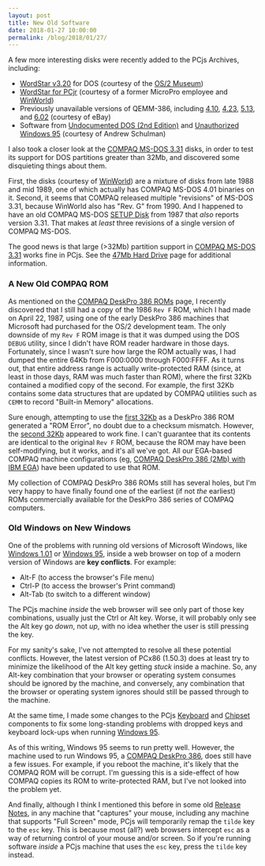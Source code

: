 ```yaml
---
layout: post
title: New Old Software
date: 2018-01-27 10:00:00
permalink: /blog/2018/01/27/
---
```


A few more interesting disks were recently added to the PCjs Archives, including:

- [WordStar v3.20](/software/pcx86/app/other/wordstar/3.20/) for DOS (courtesy of the [OS/2 Museum](http://www.os2museum.com/))
- [WordStar for PCjr](/software/pcx86/app/other/wordstar/pcjr/) (courtesy of a former MicroPro employee and [WinWorld](https://winworldpc.com/product/wordstar/for-pcjr))
- Previously unavailable versions of QEMM-386, including [4.10](/software/pcx86/sys/ext/quarterdeck/qemm386/4.10/), [4.23](/software/pcx86/sys/ext/quarterdeck/qemm386/4.23/), [5.13](/software/pcx86/sys/ext/quarterdeck/qemm386/5.13/), and [6.02](/software/pcx86/sys/ext/quarterdeck/qemm386/6.02/) (courtesy of eBay) 
- Software from [Undocumented DOS (2nd Edition)](/software/pcx86/sw/books/undocumented_dos/) and [Unauthorized Windows 95](/software/pcx86/sw/books/unauthorized_windows_95) (courtesy of Andrew Schulman)

I also took a closer look at the [COMPAQ MS-DOS 3.31](/software/pcx86/sys/dos/compaq/3.31/) disks, in order to test its
support for DOS partitions greater than 32Mb, and discovered some disquieting things about them.

First, the disks (courtesy of [WinWorld](https://winworldpc.com/product/ms-dos/331)) are a mixture of disks from
late 1988 and mid 1989, one of which actually has COMPAQ MS-DOS 4.01 binaries on it.  Second, it seems that COMPAQ
released multiple "revisions" of MS-DOS 3.31, because WinWorld also has "Rev. G" from 1990.  And I happened to have an
old COMPAQ MS-DOS [SETUP Disk](/software/pcx86/sys/dos/compaq/3.31/#directory-of-compaq-ms-dos-331-setup-505) from 1987 that
*also* reports version 3.31.  That makes at *least* three revisions of a single version of COMPAQ MS-DOS.

The good news is that large (&gt;32Mb) partition support in [COMPAQ MS-DOS 3.31](/software/pcx86/sys/dos/compaq/3.31/) works
fine in PCjs.  See the [47Mb Hard Drive](/machines/pcx86/ibm/hdc/47mb/) page for additional information.

### A New Old COMPAQ ROM

As mentioned on the [COMPAQ DeskPro 386 ROMs](/machines/pcx86/compaq/deskpro386/rom/) page, I recently discovered that
I still had a copy of the 1986 `Rev F` ROM, which I had made on April 22, 1987, using one of the early DeskPro 386
machines that Microsoft had purchased for the OS/2 development team.  The only downside of my `Rev F` ROM image is that
it was dumped using the DOS `DEBUG` utility, since I didn't have ROM reader hardware in those days.  Fortunately, since
I wasn't sure how large the ROM actually was, I had dumped the entire 64Kb from F000:0000 through F000:FFFF.  As it
turns out, that entire address range is actually write-protected RAM (since, at least in those days, RAM was much faster
than ROM), where the first 32Kb contained a modified copy of the second.  For example, the first 32Kb contains some data
structures that are updated by COMPAQ utilities such as `CEMM` to record "Built-in Memory" allocations.

Sure enough, attempting to use the [first 32Kb](/machines/pcx86/compaq/deskpro386/rom/1986-09-04/1986-09-04-LO.json5) as a DeskPro 386 ROM generated a
"ROM Error", no doubt due to a checksum mismatch.  However, the [second 32Kb](/machines/pcx86/compaq/deskpro386/rom/1986-09-04/1986-09-04-HI.json5) appeared
to work fine.  I can't guarantee that its contents are identical to the original `Rev F` ROM, because the ROM may
have been self-modifying, but it works, and it's all we've got.  All our EGA-based COMPAQ machine configurations
(eg, [COMPAQ DeskPro 386 (2Mb) with IBM EGA](/machines/pcx86/compaq/deskpro386/ega/2048kb/machine.xml))
have been updated to use that ROM.

My collection of COMPAQ DeskPro 386 ROMs still has several holes, but I'm very happy to have finally found one of the
earliest (if not *the* earliest) ROMs commercially available for the DeskPro 386 series of COMPAQ computers.

### Old Windows on New Windows

One of the problems with running old versions of Microsoft Windows, like [Windows 1.01](/software/pcx86/sys/windows/1.01/ega/)
or [Windows 95](/software/pcx86/sys/windows/win95/4.00.950/), inside a web browser on top of a modern version of Windows are
**key conflicts**.  For example:

- Alt-F (to access the browser's File menu)
- Ctrl-P (to access the browser's Print command)
- Alt-Tab (to switch to a different window)

The PCjs machine *inside* the web browser will see only part of those key combinations, usually just the Ctrl or
Alt key.  Worse, it will probably only see the Alt key go *down*, not *up*, with no idea whether the user is still
pressing the key.

For my sanity's sake, I've not attempted to resolve all these potential conflicts.  However, the latest version of
PCx86 (1.50.3) does at least try to minimize the likelihood of the Alt key getting *stuck* inside a machine.  So, any
Alt-key combination that your browser or operating system consumes should be ignored by the machine, and conversely,
any combination that the browser or operating system ignores should still be passed through to the machine.

At the same time, I made some changes to the PCjs [Keyboard](/machines/pcx86/modules/v2/keyboard.js) and [Chipset](/machines/pcx86/modules/v2/chipset.js)
components to fix some long-standing problems with dropped keys and keyboard lock-ups when running [Windows 95](/software/pcx86/sys/windows/win95/4.00.950/).

As of this writing, Windows 95 seems to run pretty well.  However, the machine used to run Windows 95, a
[COMPAQ DeskPro 386](/machines/pcx86/compaq/deskpro386/), does still have a few issues.  For example, if you
reboot the machine, it's likely that the COMPAQ ROM will be corrupt.  I'm guessing this is a side-effect of how COMPAQ
copies its ROM to write-protected RAM, but I've not looked into the problem yet.

And finally, although I think I mentioned this before in some old [Release Notes](https://github.com/jeffpar/pcjs.v1/releases),
in any machine that "captures" your mouse, including any machine that supports "Full Screen" mode, PCjs will temporarily
remap the `tilde` key to the `esc`  key.  This is because most (all?) web browsers intercept `esc` as a way of returning
control of your mouse and/or screen.  So if you're running software *inside* a PCjs machine that uses the `esc` key,
press the `tilde` key instead.
